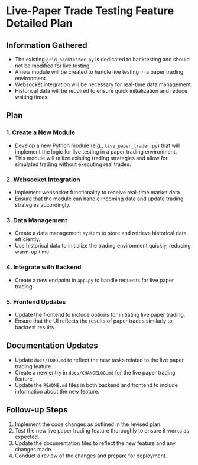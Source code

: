 # Live-Paper Trade Testing Feature Detailed Plan

## Information Gathered
- The existing `grid_backtester.py` is dedicated to backtesting and should not be modified for live testing.
- A new module will be created to handle live testing in a paper trading environment.
- Websocket integration will be necessary for real-time data management.
- Historical data will be required to ensure quick initialization and reduce waiting times.

## Plan
### 1. Create a New Module
- Develop a new Python module (e.g., `live_paper_trader.py`) that will implement the logic for live testing in a paper trading environment.
- This module will utilize existing trading strategies and allow for simulated trading without executing real trades.

### 2. Websocket Integration
- Implement websocket functionality to receive real-time market data.
- Ensure that the module can handle incoming data and update trading strategies accordingly.

### 3. Data Management
- Create a data management system to store and retrieve historical data efficiently.
- Use historical data to initialize the trading environment quickly, reducing warm-up time.

### 4. Integrate with Backend
- Create a new endpoint in `app.py` to handle requests for live paper trading.

### 5. Frontend Updates
- Update the frontend to include options for initiating live paper trading.
- Ensure that the UI reflects the results of paper trades similarly to backtest results.

## Documentation Updates
- Update `docs/TODO.md` to reflect the new tasks related to the live paper trading feature.
- Create a new entry in `docs/CHANGELOG.md` for the live paper trading feature.
- Update the `README.md` files in both backend and frontend to include information about the new feature.

## Follow-up Steps
1. Implement the code changes as outlined in the revised plan.
2. Test the new live paper trading feature thoroughly to ensure it works as expected.
3. Update the documentation files to reflect the new feature and any changes made.
4. Conduct a review of the changes and prepare for deployment.
